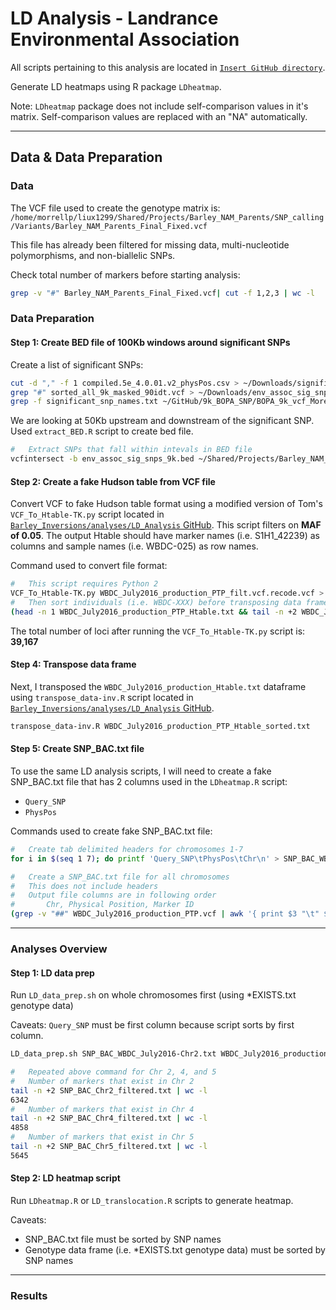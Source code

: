 # LD Analysis - Landrance Environmental Association

All scripts pertaining to this analysis are located in [`Insert GitHub directory`]().

Generate LD heatmaps using R package `LDheatmap`.

Note: `LDheatmap` package does not include self-comparison values in it's matrix. Self-comparison values are replaced with an "NA" automatically.

---

## Data & Data Preparation

### Data

The VCF file used to create the genotype matrix is: `/home/morrellp/liux1299/Shared/Projects/Barley_NAM_Parents/SNP_calling/Variants/Barley_NAM_Parents_Final_Fixed.vcf`

This file has already been filtered for missing data, multi-nucleotide polymorphisms, and non-biallelic SNPs.

Check total number of markers before starting analysis:

```bash
grep -v "#" Barley_NAM_Parents_Final_Fixed.vcf| cut -f 1,2,3 | wc -l

```

### Data Preparation

#### Step 1: Create BED file of 100Kb windows around significant SNPs

Create a list of significant SNPs:

```bash
cut -d "," -f 1 compiled.5e_4.0.01.v2_physPos.csv > ~/Downloads/significant_snp_names.txt
grep "#" sorted_all_9k_masked_90idt.vcf > ~/Downloads/env_assoc_sig_snps_9k.vcf
grep -f significant_snp_names.txt ~/GitHub/9k_BOPA_SNP/BOPA_9k_vcf_Morex_refv1/sorted_all_9k_masked_90idt.vcf >> ~/Downloads/env_assoc_sig_snps_9k.vcf
```

We are looking at 50Kb upstream and downstream of the significant SNP. Used `extract_BED.R` script to create bed file.

```bash
#   Extract SNPs that fall within intevals in BED file
vcfintersect -b env_assoc_sig_snps_9k.bed ~/Shared/Projects/Barley_NAM_Parents/SNP_calling/Variants/Barley_NAM_Parents_Final_Fixed.vcf > env_assoc_sig_snps_NAM.vcf
```

#### Step 2: Create a fake Hudson table from VCF file

Convert VCF to fake Hudson table format using a modified version of Tom's `VCF_To_Htable-TK.py` script located in [`Barley_Inversions/analyses/LD_Analysis` GitHub](https://github.com/MorrellLAB/Barley_Inversions/tree/master/analyses/LD_Analysis). This script filters on **MAF of 0.05**. The output Htable should have marker names (i.e. S1H1_42239) as columns and sample names (i.e. WBDC-025) as row names.

Command used to convert file format:

```bash
#   This script requires Python 2
VCF_To_Htable-TK.py WBDC_July2016_production_PTP_filt.vcf.recode.vcf > WBDC_July2016_production_PTP_Htable.txt
#   Then sort individuals (i.e. WBDC-XXX) before transposing data frame
(head -n 1 WBDC_July2016_production_PTP_Htable.txt && tail -n +2 WBDC_July2016_production_PTP_Htable.txt | sort -u -k1,1) > WBDC_July2016_production_PTP_Htable_sorted.txt
```

The total number of loci after running the `VCF_To_Htable-TK.py` script is: **39,167**

#### Step 4: Transpose data frame

Next, I transposed the `WBDC_July2016_production_Htable.txt` dataframe using `transpose_data-inv.R` script located in [`Barley_Inversions/analyses/LD_Analysis` GitHub](https://github.com/MorrellLAB/Barley_Inversions/tree/master/analyses/LD_Analysis).

```bash
transpose_data-inv.R WBDC_July2016_production_PTP_Htable_sorted.txt
```

#### Step 5: Create SNP_BAC.txt file

To use the same LD analysis scripts, I will need to create a fake SNP_BAC.txt file that has 2 columns used in the `LDheatmap.R` script:
- `Query_SNP`
- `PhysPos`

Commands used to create fake SNP_BAC.txt file:

```bash
#   Create tab delimited headers for chromosomes 1-7
for i in $(seq 1 7); do printf 'Query_SNP\tPhysPos\tChr\n' > SNP_BAC_WBDC_July2016-Chr$i.txt; done

#   Create a SNP_BAC.txt file for all chromosomes
#   This does not include headers
#   Output file columns are in following order
#       Chr, Physical Position, Marker ID
(grep -v "##" WBDC_July2016_production_PTP.vcf | awk '{ print $3 "\t" $2 "\t" $1 }' | tail -n +2 | sort -k2n,2) >> SNP_BAC_WBDC_July2016_production_all.txt
```

---

### Analyses Overview

#### Step 1: LD data prep

Run `LD_data_prep.sh` on whole chromosomes first (using *EXISTS.txt genotype data)

Caveats: `Query_SNP` must be first column because script sorts by first column.

```bash
LD_data_prep.sh SNP_BAC_WBDC_July2016-Chr2.txt WBDC_July2016_production_PTP_Htable_sorted_transposed.txt Chr2 ~/Shared/Projects/WBDC_inversions/LDheatmap/WBDC_GBS/data

#   Repeated above command for Chr 2, 4, and 5
#   Number of markers that exist in Chr 2
tail -n +2 SNP_BAC_Chr2_filtered.txt | wc -l
6342
#   Number of markers that exist in Chr 4
tail -n +2 SNP_BAC_Chr4_filtered.txt | wc -l
4858
#   Number of markers that exist in Chr 5
tail -n +2 SNP_BAC_Chr5_filtered.txt | wc -l
5645
```

#### Step 2: LD heatmap script

Run `LDheatmap.R` or `LD_translocation.R` scripts to generate heatmap.

Caveats:
- SNP_BAC.txt file must be sorted by SNP names
- Genotype data frame (i.e. *EXISTS.txt genotype data) must be sorted by SNP names

---

### Results